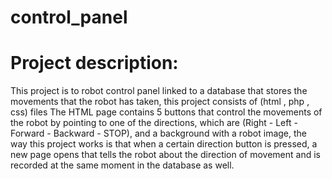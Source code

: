 # control_panel

# Project description:
This project is to robot control panel linked to a database that stores the movements that the robot has taken, this project consists of (html , php , css) files
The HTML page contains 5 buttons that control the movements of the robot by pointing to one of the directions, which are (Right - Left - Forward - Backward - STOP), and a background with a robot image, the way this project works is that when a certain direction button is pressed, a new page opens that tells the robot about the direction of movement and is recorded at the same moment in the database as well.
